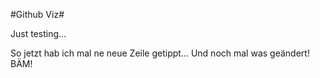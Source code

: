 ﻿#Github Viz#

Just testing...

So jetzt hab ich mal ne neue Zeile getippt... 
Und noch mal was geändert! BÄM!